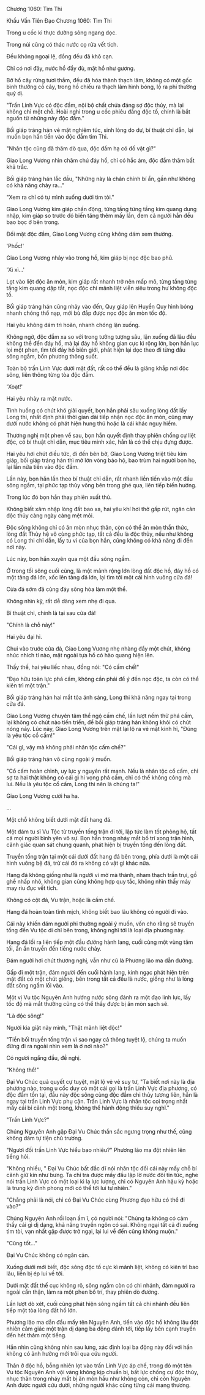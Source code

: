 




Chương 1060: Tìm Thi


Khấu Vấn Tiên Đạo Chương 1060: Tìm Thi

Trong u cốc kì thực đường sông ngang dọc.

Trong núi cũng có thác nước cọ rửa vết tích.

Đều không ngoại lệ, đồng đều đã khô cạn.

Chỉ có nơi đây, nước hồ đầy đủ, mặt hồ như gương.

Bờ hồ cây rừng tươi thắm, đều đã hóa thành thạch lâm, không có một gốc bình thường cỏ cây, trong hồ chiếu ra thạch lâm hình bóng, lộ ra phi thường quỷ dị.

"Trấn Linh Vực có độc đầm, nội bộ chất chứa đáng sợ độc thủy, mà lại không chỉ một chỗ. Hoài nghi trong u cốc phiêu đãng độc tố, chính là bắt nguồn từ những này độc đầm."

Bối giáp tráng hán vẻ mặt nghiêm túc, sinh lòng do dự, bí thuật chỉ dẫn, lại muốn bọn hắn tiến vào độc đầm tìm Thi.

"Nhân tộc cũng đã thăm dò qua, độc đầm hạ có đồ vật gì?"

Giao Long Vương nhìn chăm chú đáy hồ, chỉ có hắc ám, độc đầm thâm bất khả trắc.

Bối giáp tráng hán lắc đầu, "Những này là chân chính bí ẩn, gần như không có khả năng chảy ra..."

"Xem ra chỉ có tự mình xuống dưới tìm tòi."

Giao Long Vương kim giáp chấn động, từng tầng từng tầng kim quang dung nhập, kim giáp so trước đó biến tăng thêm mấy lần, đem cả người hắn đều bao bọc ở bên trong.

Đối mặt độc đầm, Giao Long Vương cũng không dám xem thường.

'Phốc!'

Giao Long Vương nhảy vào trong hồ, kim giáp bị nọc độc bao phủ.

'Xì xì...'

Lọt vào liệt độc ăn mòn, kim giáp rất nhanh trở nên mấp mô, từng tầng từng tầng kim quang dập tắt, nọc độc chi mãnh liệt viễn siêu trong hư không độc tố.

Bối giáp tráng hán cũng nhảy vào đến, Quy giáp lên Huyền Quy hình bóng nhanh chóng thổ nạp, mới bù đắp được nọc độc ăn mòn tốc độ.

Hai yêu không dám trì hoãn, nhanh chóng lặn xuống.

Không ngờ, độc đầm xa so với trong tưởng tượng sâu, lặn xuống đã lâu đều không thể đến đáy hồ, mà lại đáy hồ không gian cực kì rộng lớn, bọn hắn lục lọi một phen, tìm tới đáy hồ biên giới, phát hiện lại dọc theo đi từng đầu sông ngầm, bốn phương thông suốt.

Toàn bộ trấn Linh Vực dưới mặt đất, rất có thể đều là giăng khắp nơi độc sông, liên thông từng tòa độc đầm.

'Xoạt!'

Hai yêu nhảy ra mặt nước.

Tình huống có chút khó giải quyết, bọn hắn phải sâu xuống lòng đất lấy Long thi, nhất định phải thời gian dài tiếp nhận nọc độc ăn mòn, cũng may dưới nước không có phát hiện hung thú hoặc là cái khác nguy hiểm.

Thương nghị một phen về sau, bọn hắn quyết định thay phiên chống cự liệt độc, có bí thuật chỉ dẫn, mục tiêu minh xác, hẳn là có thể chịu đựng được.

Hai yêu hơi chút điều tức, đi đến bên bờ, Giao Long Vương triệt tiêu kim giáp, bối giáp tráng hán thì mở lớn vòng bảo hộ, bao trùm hai người bọn họ, lại lần nữa tiến vào độc đầm.

Lần này, bọn hắn lần theo bí thuật chỉ dẫn, rất nhanh liền tiến vào một đầu sông ngầm, tại phức tạp thủy võng bên trong ghé qua, liên tiếp biến hướng.

Trong lúc đó bọn hắn thay phiên xuất thủ.

Không biết xâm nhập lòng đất bao xa, hai yêu khí hơi thở gấp rút, ngăn cản độc thủy càng ngày càng mệt mỏi.

Độc sông không chỉ có ăn mòn nhục thân, còn có thể ăn mòn thần thức, lòng đất Thủy hệ vô cùng phức tạp, tất cả đều là độc thủy, nếu như không có Long thi chỉ dẫn, lấy tu vi của bọn hắn, cũng không có khả năng đi đến nơi này.

Lúc này, bọn hắn xuyên qua một đầu sông ngầm.

Ở trong tối sông cuối cùng, là một mảnh rộng lớn lòng đất độc hồ, đáy hồ có một tảng đá lớn, xốc lên tảng đá lớn, lại tìm tới một cái hình vuông cửa đá!

Cửa đá sớm đã cùng đáy sông hòa làm một thể.

Không nhìn kỹ, rất dễ dàng xem nhẹ đi qua.

Bí thuật chỉ, chính là tại sau cửa đá!

"Chính là chỗ này!"

Hai yêu đại hỉ.

Chui vào trước cửa đá, Giao Long Vương nhẹ nhàng đẩy một chút, không nhúc nhích tí nào, mặt ngoài tựa hồ có hào quang hiện lên.

Thấy thế, hai yêu liếc nhau, đồng nói: "Có cấm chế!"

"Đạo hữu toàn lực phá cấm, không cần phải để ý đến nọc độc, ta còn có thể kiên trì một trận."

Bối giáp tráng hán hai mắt tỏa ánh sáng, Long thi khả năng ngay tại trong cửa đá.

Giao Long Vương chuyên tâm thể ngộ cấm chế, lần lượt nếm thử phá cấm, lại không có chút nào tiến triển, để bối giáp tráng hán không khỏi có chút nóng nảy. Lúc này, Giao Long Vương trên mặt lại lộ ra vẻ mặt kinh hỉ, "Đúng là yêu tộc cổ cấm!"

"Cái gì, vậy mà không phải nhân tộc cấm chế?"

Bối giáp tráng hán vô cùng ngoài ý muốn.

"Cổ cấm hoàn chỉnh, uy lực y nguyên rất mạnh. Nếu là nhân tộc cổ cấm, chỉ sợ ta hai thật không có cái gì hi vọng phá cấm, chỉ có thể không công mà lui. Nếu là yêu tộc cổ cấm, Long thi nên là chúng ta!"

Giao Long Vương cười ha ha.

...

Một chỗ không biết dưới mặt đất hang đá.

Một đám tu sĩ Vu Tộc từ truyền tống trận đi tới, lập tức làm tốt phòng hộ, tất cả mọi người bình yên vô sự. Bọn hắn trong nháy mắt bố trí xong trận hình, cảnh giác quan sát chung quanh, phát hiện bị truyền tống đến lòng đất.

Truyền tống trận tại một cái dưới đất hang đá bên trong, phía dưới là một cái hình vuông bệ đá, trừ cái đó ra không có vật gì khác nữa.

Hang đá không giống như là người vì mở mà thành, nham thạch trần trụi, gồ ghề nhấp nhô, không gian cũng không hợp quy tắc, không nhìn thấy mảy may rìu đục vết tích.

Không có cột đá, Vu trận, hoặc là cấm chế.

Hang đá hoàn toàn tĩnh mịch, không biết bao lâu không có người đi vào.

Cái này khiến đám người phi thường ngoài ý muốn, vốn cho rằng sẽ truyền tống đến Vu tộc di chỉ bên trong, không nghĩ tới là loại địa phương này.

Hang đá lối ra liên tiếp một đầu đường hành lang, cuối cùng một vùng tăm tối, ẩn ẩn truyền đến tiếng nước chảy.

Đám người hơi chút thương nghị, vẫn như cũ là Phương lão ma dẫn đường.

Gấp đi một trận, đám người đến cuối hành lang, kinh ngạc phát hiện trên mặt đất có một chút giếng, bên trong tất cả đều là nước, giống như là lòng đất sông ngầm lối vào.

Một vị Vu tộc Nguyên Anh hướng nước sông đánh ra một đạo linh lực, lấy tốc độ mà mắt thường cũng có thể thấy được bị ăn mòn sạch sẽ.

"Là độc sông!"

Người kia giật nảy mình, "Thật mãnh liệt độc!"

"Tiền bối truyền tống trận vì sao ngay cả thông tuyệt lộ, chúng ta muốn đừng đi ra ngoài nhìn xem là ở nơi nào?"

Có người ngẩng đầu, đề nghị.

"Không thể!"

Đại Vu Chúc quả quyết cự tuyệt, mặt lộ vẻ vẻ suy tư, "Ta biết nơi này là địa phương nào, trong u cốc duy có một cái gọi là trấn Linh Vực địa phương, có độc đầm tồn tại, đầu này độc sông cùng độc đầm chi thủy tương liên, hẳn là ngay tại trấn Linh Vực phụ cận. Trấn Linh Vực là nhân tộc coi trọng nhất mấy cái bí cảnh một trong, không thể hành động thiếu suy nghĩ."

"Trấn Linh Vực?"

Chúng Nguyên Anh gặp Đại Vu Chúc thần sắc ngưng trọng như thế, cũng không dám tự tiện chủ trương.

"Ngươi đối trấn Linh Vực hiểu bao nhiêu?" Phương lão ma đột nhiên lên tiếng hỏi.

"Không nhiều, " Đại Vu Chúc bất đắc dĩ nói nhân tộc đối cái này mấy chỗ bí cảnh giữ kín như bưng. Ta chỉ tra được mấy đầu lập lờ nước đôi tin tức, nghe nói trấn Linh Vực có một loại kì lạ lực lượng, chỉ có Nguyên Anh hậu kỳ hoặc là trung kỳ đỉnh phong mới có thể tới lui tự nhiên."

"Chẳng phải là nói, chỉ có Đại Vu Chúc cùng Phương đạo hữu có thể đi vào?"

Chúng Nguyên Anh rối loạn ầm ĩ, có người nói: "Chúng ta không có cảm thấy cái gì dị dạng, khả năng truyền ngôn có sai. Không ngại tất cả đi xuống tìm tòi, vạn nhất gặp được trở ngại, lại lui về đến cũng không muộn."

"Cũng tốt..."

Đại Vu Chúc không có ngăn cản.

Xuống dưới mới biết, độc sông độc tố cực kì mãnh liệt, không có kiên trì bao lâu, liền bị ép lui về tới.

Dưới mặt đất thế cục không rõ, sông ngầm còn có chi nhánh, đám người ra ngoài cẩn thận, làm ra một phen bố trí, thay phiên dò đường.

Lần lượt dò xét, cuối cùng phát hiện sông ngầm tất cả chi nhánh đều liên tiếp một tòa lòng đất hồ lớn.

Phương lão ma dẫn đầu mấy tên Nguyên Anh, tiến vào độc hồ không lâu đột nhiên cảm giác một trận dị dạng ba động đánh tới, tiếp lấy bên cạnh truyền đến hét thảm một tiếng.

Hắn nhìn cũng không nhìn sau lưng, xác định loại ba động này đối với hắn không có ảnh hưởng mới trôi qua cứu người.

Thân ở độc hồ, bỗng nhiên lọt vào trấn Linh Vực áp chế, trong đó một tên Vu tộc Nguyên Anh vội vàng không kịp chuẩn bị, bất lực chống cự độc thủy, nhục thân trong nháy mắt bị ăn mòn hầu như không còn, chỉ còn Nguyên Anh được người cứu dưới, những người khác cũng từng cái mang thương.




